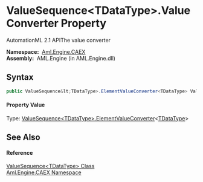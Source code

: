 ValueSequence&lt;TDataType>.ValueConverter Property
===================================================
AutomationML 2.1 APIThe value converter

  **Namespace:**  [Aml.Engine.CAEX][1]  
  **Assembly:**  AML.Engine (in AML.Engine.dll)

Syntax
------

```csharp
public ValueSequence&lt;TDataType>.ElementValueConverter<TDataType> ValueConverter { get; set; }
```

#### Property Value
Type: [ValueSequence&lt;TDataType>.ElementValueConverter][2]&lt;[TDataType][3]>

See Also
--------

#### Reference
[ValueSequence&lt;TDataType> Class][3]  
[Aml.Engine.CAEX Namespace][1]  

[1]: ../README.md
[2]: ../ValueSequence_1_ElementValueConverter_1/README.md
[3]: README.md
[4]: https://www.automationml.org
[5]: ../../icons/logoShade.png